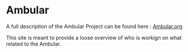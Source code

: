 # Ambular

A full description of the Ambular Project can be found here : <a href="ambular.org"> Ambular.org </a>

This site is meant to provide a loose overview of who is workign on what related to the Ambular.
